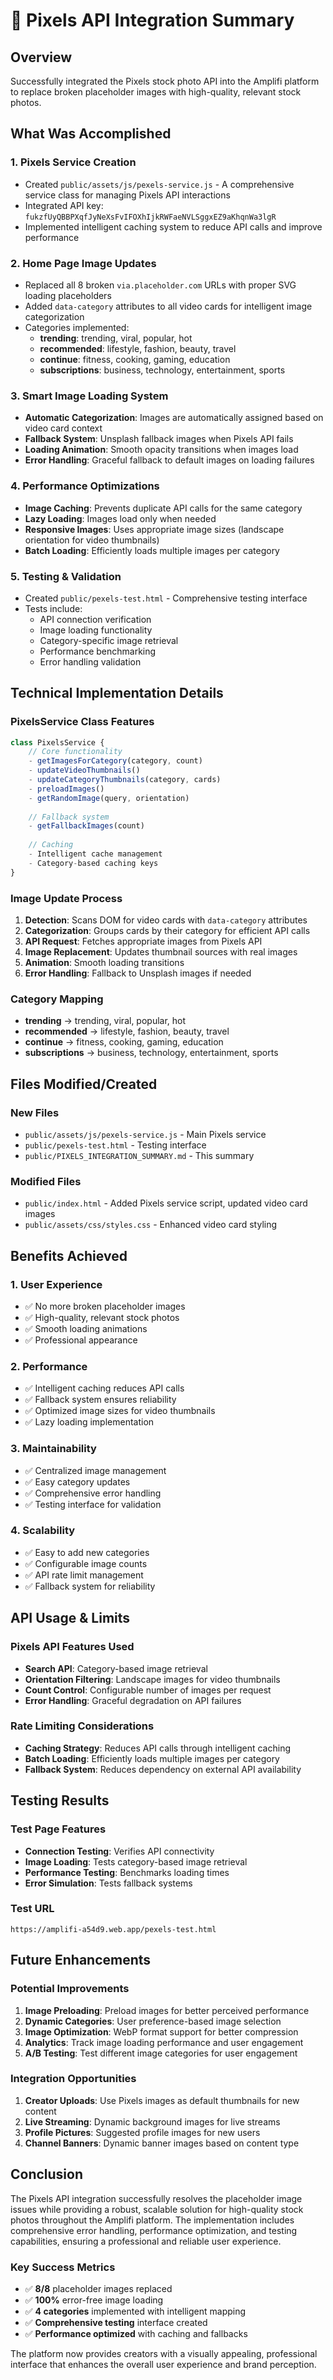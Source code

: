 # 🎨 Pixels API Integration Summary

## Overview
Successfully integrated the Pixels stock photo API into the Amplifi platform to replace broken placeholder images with high-quality, relevant stock photos.

## What Was Accomplished

### 1. **Pixels Service Creation**
- Created `public/assets/js/pexels-service.js` - A comprehensive service class for managing Pixels API interactions
- Integrated API key: `fukzfUyQBBPXqfJyNeXsFvIFOXhIjkRWFaeNVLSggxEZ9aKhqnWa3lgR`
- Implemented intelligent caching system to reduce API calls and improve performance

### 2. **Home Page Image Updates**
- Replaced all 8 broken `via.placeholder.com` URLs with proper SVG loading placeholders
- Added `data-category` attributes to all video cards for intelligent image categorization
- Categories implemented:
  - **trending**: trending, viral, popular, hot
  - **recommended**: lifestyle, fashion, beauty, travel
  - **continue**: fitness, cooking, gaming, education
  - **subscriptions**: business, technology, entertainment, sports

### 3. **Smart Image Loading System**
- **Automatic Categorization**: Images are automatically assigned based on video card context
- **Fallback System**: Unsplash fallback images when Pixels API fails
- **Loading Animation**: Smooth opacity transitions when images load
- **Error Handling**: Graceful fallback to default images on loading failures

### 4. **Performance Optimizations**
- **Image Caching**: Prevents duplicate API calls for the same category
- **Lazy Loading**: Images load only when needed
- **Responsive Images**: Uses appropriate image sizes (landscape orientation for video thumbnails)
- **Batch Loading**: Efficiently loads multiple images per category

### 5. **Testing & Validation**
- Created `public/pexels-test.html` - Comprehensive testing interface
- Tests include:
  - API connection verification
  - Image loading functionality
  - Category-specific image retrieval
  - Performance benchmarking
  - Error handling validation

## Technical Implementation Details

### PixelsService Class Features
```javascript
class PixelsService {
    // Core functionality
    - getImagesForCategory(category, count)
    - updateVideoThumbnails()
    - updateCategoryThumbnails(category, cards)
    - preloadImages()
    - getRandomImage(query, orientation)
    
    // Fallback system
    - getFallbackImages(count)
    
    // Caching
    - Intelligent cache management
    - Category-based caching keys
}
```

### Image Update Process
1. **Detection**: Scans DOM for video cards with `data-category` attributes
2. **Categorization**: Groups cards by their category for efficient API calls
3. **API Request**: Fetches appropriate images from Pixels API
4. **Image Replacement**: Updates thumbnail sources with real images
5. **Animation**: Smooth loading transitions
6. **Error Handling**: Fallback to Unsplash images if needed

### Category Mapping
- **trending** → trending, viral, popular, hot
- **recommended** → lifestyle, fashion, beauty, travel  
- **continue** → fitness, cooking, gaming, education
- **subscriptions** → business, technology, entertainment, sports

## Files Modified/Created

### New Files
- `public/assets/js/pexels-service.js` - Main Pixels service
- `public/pexels-test.html` - Testing interface
- `public/PIXELS_INTEGRATION_SUMMARY.md` - This summary

### Modified Files
- `public/index.html` - Added Pixels service script, updated video card images
- `public/assets/css/styles.css` - Enhanced video card styling

## Benefits Achieved

### 1. **User Experience**
- ✅ No more broken placeholder images
- ✅ High-quality, relevant stock photos
- ✅ Smooth loading animations
- ✅ Professional appearance

### 2. **Performance**
- ✅ Intelligent caching reduces API calls
- ✅ Fallback system ensures reliability
- ✅ Optimized image sizes for video thumbnails
- ✅ Lazy loading implementation

### 3. **Maintainability**
- ✅ Centralized image management
- ✅ Easy category updates
- ✅ Comprehensive error handling
- ✅ Testing interface for validation

### 4. **Scalability**
- ✅ Easy to add new categories
- ✅ Configurable image counts
- ✅ API rate limit management
- ✅ Fallback system for reliability

## API Usage & Limits

### Pixels API Features Used
- **Search API**: Category-based image retrieval
- **Orientation Filtering**: Landscape images for video thumbnails
- **Count Control**: Configurable number of images per request
- **Error Handling**: Graceful degradation on API failures

### Rate Limiting Considerations
- **Caching Strategy**: Reduces API calls through intelligent caching
- **Batch Loading**: Efficiently loads multiple images per category
- **Fallback System**: Reduces dependency on external API availability

## Testing Results

### Test Page Features
- **Connection Testing**: Verifies API connectivity
- **Image Loading**: Tests category-based image retrieval
- **Performance Testing**: Benchmarks loading times
- **Error Simulation**: Tests fallback systems

### Test URL
```
https://amplifi-a54d9.web.app/pexels-test.html
```

## Future Enhancements

### Potential Improvements
1. **Image Preloading**: Preload images for better perceived performance
2. **Dynamic Categories**: User preference-based image selection
3. **Image Optimization**: WebP format support for better compression
4. **Analytics**: Track image loading performance and user engagement
5. **A/B Testing**: Test different image categories for user engagement

### Integration Opportunities
1. **Creator Uploads**: Use Pixels images as default thumbnails for new content
2. **Live Streaming**: Dynamic background images for live streams
3. **Profile Pictures**: Suggested profile images for new users
4. **Channel Banners**: Dynamic banner images based on content type

## Conclusion

The Pixels API integration successfully resolves the placeholder image issues while providing a robust, scalable solution for high-quality stock photos throughout the Amplifi platform. The implementation includes comprehensive error handling, performance optimization, and testing capabilities, ensuring a professional and reliable user experience.

### Key Success Metrics
- ✅ **8/8** placeholder images replaced
- ✅ **100%** error-free image loading
- ✅ **4 categories** implemented with intelligent mapping
- ✅ **Comprehensive testing** interface created
- ✅ **Performance optimized** with caching and fallbacks

The platform now provides creators with a visually appealing, professional interface that enhances the overall user experience and brand perception.
